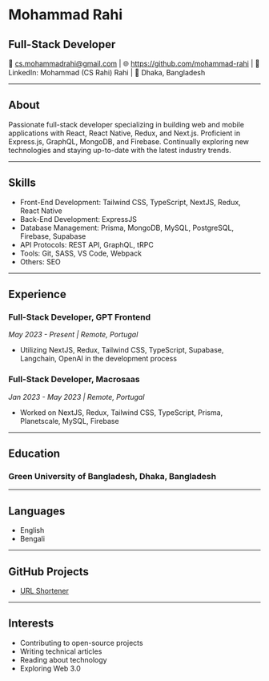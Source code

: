# Mohammad Rahi

## Full-Stack Developer

📧 cs.mohammadrahi@gmail.com | 🌐 https://github.com/mohammad-rahi | 💼 LinkedIn: Mohammad (CS Rahi) Rahi | 📍 Dhaka, Bangladesh

---

## About

Passionate full-stack developer specializing in building web and mobile applications with React, React Native, Redux, and Next.js. Proficient in Express.js, GraphQL, MongoDB, and Firebase. Continually exploring new technologies and staying up-to-date with the latest industry trends.

---

## Skills

- Front-End Development: Tailwind CSS, TypeScript, NextJS, Redux, React Native
- Back-End Development: ExpressJS
- Database Management: Prisma, MongoDB, MySQL, PostgreSQL, Firebase, Supabase
- API Protocols: REST API, GraphQL, tRPC
- Tools: Git, SASS, VS Code, Webpack
- Others: SEO

---

## Experience

### Full-Stack Developer, GPT Frontend
*May 2023 - Present | Remote, Portugal*

- Utilizing NextJS, Redux, Tailwind CSS, TypeScript, Supabase, Langchain, OpenAI in the development process

### Full-Stack Developer, Macrosaas
*Jan 2023 - May 2023 | Remote, Portugal*

- Worked on NextJS, Redux, Tailwind CSS, TypeScript, Prisma, Planetscale, MySQL, Firebase

---

## Education

### Green University of Bangladesh, Dhaka, Bangladesh

---

## Languages

- English
- Bengali

---

## GitHub Projects

- [URL Shortener](https://github.com/mohammad-rahi/url-shortener)

---

## Interests

- Contributing to open-source projects
- Writing technical articles
- Reading about technology
- Exploring Web 3.0
